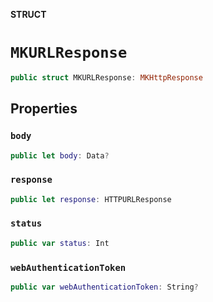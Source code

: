 **STRUCT**

# `MKURLResponse`

```swift
public struct MKURLResponse: MKHttpResponse
```

## Properties
### `body`

```swift
public let body: Data?
```

### `response`

```swift
public let response: HTTPURLResponse
```

### `status`

```swift
public var status: Int
```

### `webAuthenticationToken`

```swift
public var webAuthenticationToken: String?
```
